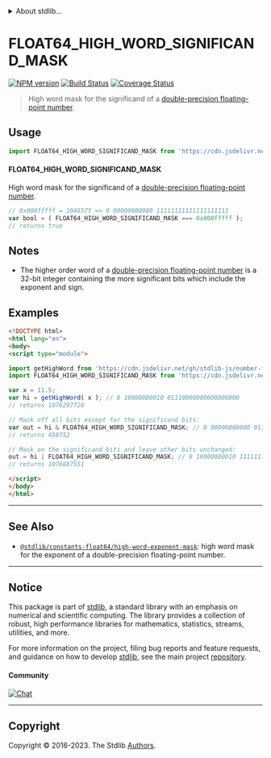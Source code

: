 <!--

@license Apache-2.0

Copyright (c) 2018 The Stdlib Authors.

Licensed under the Apache License, Version 2.0 (the "License");
you may not use this file except in compliance with the License.
You may obtain a copy of the License at

   http://www.apache.org/licenses/LICENSE-2.0

Unless required by applicable law or agreed to in writing, software
distributed under the License is distributed on an "AS IS" BASIS,
WITHOUT WARRANTIES OR CONDITIONS OF ANY KIND, either express or implied.
See the License for the specific language governing permissions and
limitations under the License.

-->


<details>
  <summary>
    About stdlib...
  </summary>
  <p>We believe in a future in which the web is a preferred environment for numerical computation. To help realize this future, we've built stdlib. stdlib is a standard library, with an emphasis on numerical and scientific computation, written in JavaScript (and C) for execution in browsers and in Node.js.</p>
  <p>The library is fully decomposable, being architected in such a way that you can swap out and mix and match APIs and functionality to cater to your exact preferences and use cases.</p>
  <p>When you use stdlib, you can be absolutely certain that you are using the most thorough, rigorous, well-written, studied, documented, tested, measured, and high-quality code out there.</p>
  <p>To join us in bringing numerical computing to the web, get started by checking us out on <a href="https://github.com/stdlib-js/stdlib">GitHub</a>, and please consider <a href="https://opencollective.com/stdlib">financially supporting stdlib</a>. We greatly appreciate your continued support!</p>
</details>

# FLOAT64_HIGH_WORD_SIGNIFICAND_MASK

[![NPM version][npm-image]][npm-url] [![Build Status][test-image]][test-url] [![Coverage Status][coverage-image]][coverage-url] <!-- [![dependencies][dependencies-image]][dependencies-url] -->

> High word mask for the significand of a [double-precision floating-point number][ieee754].



<section class="usage">

## Usage

<!-- eslint-disable id-length -->

```javascript
import FLOAT64_HIGH_WORD_SIGNIFICAND_MASK from 'https://cdn.jsdelivr.net/gh/stdlib-js/constants-float64-high-word-significand-mask@esm/index.mjs';
```

#### FLOAT64_HIGH_WORD_SIGNIFICAND_MASK

High word mask for the significand of a [double-precision floating-point number][ieee754].

<!-- eslint-disable id-length -->

```javascript
// 0x000fffff = 1048575 => 0 00000000000 11111111111111111111
var bool = ( FLOAT64_HIGH_WORD_SIGNIFICAND_MASK === 0x000fffff );
// returns true
```

</section>

<!-- /.usage -->

<section class="notes">

## Notes

-   The higher order word of a [double-precision floating-point number][ieee754] is a 32-bit integer containing the more significant bits which include the exponent and sign.

</section>

<!-- /.notes -->

<section class="examples">

## Examples

<!-- eslint-disable id-length -->

<!-- eslint no-undef: "error" -->

```html
<!DOCTYPE html>
<html lang="en">
<body>
<script type="module">

import getHighWord from 'https://cdn.jsdelivr.net/gh/stdlib-js/number-float64-base-get-high-word@esm/index.mjs';
import FLOAT64_HIGH_WORD_SIGNIFICAND_MASK from 'https://cdn.jsdelivr.net/gh/stdlib-js/constants-float64-high-word-significand-mask@esm/index.mjs';

var x = 11.5;
var hi = getHighWord( x ); // 0 10000000010 01110000000000000000
// returns 1076297728

// Mask off all bits except for the significand bits:
var out = hi & FLOAT64_HIGH_WORD_SIGNIFICAND_MASK; // 0 00000000000 01110000000000000000
// returns 458752

// Mask on the significand bits and leave other bits unchanged:
out = hi | FLOAT64_HIGH_WORD_SIGNIFICAND_MASK; // 0 10000000010 11111111111111111111
// returns 1076887551

</script>
</body>
</html>
```

</section>

<!-- /.examples -->

<!-- C interface documentation. -->



<!-- Section for related `stdlib` packages. Do not manually edit this section, as it is automatically populated. -->

<section class="related">

* * *

## See Also

-   <span class="package-name">[`@stdlib/constants-float64/high-word-exponent-mask`][@stdlib/constants/float64/high-word-exponent-mask]</span><span class="delimiter">: </span><span class="description">high word mask for the exponent of a double-precision floating-point number.</span>

</section>

<!-- /.related -->

<!-- Section for all links. Make sure to keep an empty line after the `section` element and another before the `/section` close. -->


<section class="main-repo" >

* * *

## Notice

This package is part of [stdlib][stdlib], a standard library with an emphasis on numerical and scientific computing. The library provides a collection of robust, high performance libraries for mathematics, statistics, streams, utilities, and more.

For more information on the project, filing bug reports and feature requests, and guidance on how to develop [stdlib][stdlib], see the main project [repository][stdlib].

#### Community

[![Chat][chat-image]][chat-url]

---

## Copyright

Copyright &copy; 2016-2023. The Stdlib [Authors][stdlib-authors].

</section>

<!-- /.stdlib -->

<!-- Section for all links. Make sure to keep an empty line after the `section` element and another before the `/section` close. -->

<section class="links">

[npm-image]: http://img.shields.io/npm/v/@stdlib/constants-float64-high-word-significand-mask.svg
[npm-url]: https://npmjs.org/package/@stdlib/constants-float64-high-word-significand-mask

[test-image]: https://github.com/stdlib-js/constants-float64-high-word-significand-mask/actions/workflows/test.yml/badge.svg?branch=main
[test-url]: https://github.com/stdlib-js/constants-float64-high-word-significand-mask/actions/workflows/test.yml?query=branch:main

[coverage-image]: https://img.shields.io/codecov/c/github/stdlib-js/constants-float64-high-word-significand-mask/main.svg
[coverage-url]: https://codecov.io/github/stdlib-js/constants-float64-high-word-significand-mask?branch=main

<!--

[dependencies-image]: https://img.shields.io/david/stdlib-js/constants-float64-high-word-significand-mask.svg
[dependencies-url]: https://david-dm.org/stdlib-js/constants-float64-high-word-significand-mask/main

-->

[chat-image]: https://img.shields.io/gitter/room/stdlib-js/stdlib.svg
[chat-url]: https://app.gitter.im/#/room/#stdlib-js_stdlib:gitter.im

[stdlib]: https://github.com/stdlib-js/stdlib

[stdlib-authors]: https://github.com/stdlib-js/stdlib/graphs/contributors

[umd]: https://github.com/umdjs/umd
[es-module]: https://developer.mozilla.org/en-US/docs/Web/JavaScript/Guide/Modules

[deno-url]: https://github.com/stdlib-js/constants-float64-high-word-significand-mask/tree/deno
[umd-url]: https://github.com/stdlib-js/constants-float64-high-word-significand-mask/tree/umd
[esm-url]: https://github.com/stdlib-js/constants-float64-high-word-significand-mask/tree/esm
[branches-url]: https://github.com/stdlib-js/constants-float64-high-word-significand-mask/blob/main/branches.md

[ieee754]: https://en.wikipedia.org/wiki/IEEE_754-1985

<!-- <related-links> -->

[@stdlib/constants/float64/high-word-exponent-mask]: https://github.com/stdlib-js/constants-float64-high-word-exponent-mask/tree/esm

<!-- </related-links> -->

</section>

<!-- /.links -->
